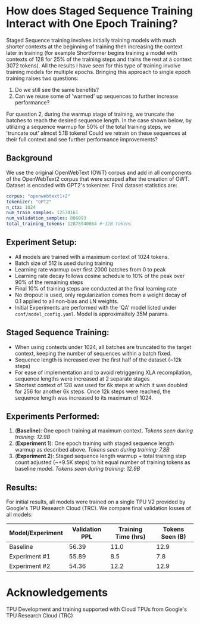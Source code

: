 # How does Staged Sequence Training Interact with One Epoch Training?

Staged Sequence training involves initially training models with much shorter contexts at the beginning of training then increasing the context later in training (for example Shortformer begins training a model with contexts of 128 for 25% of the training steps and trains the rest at a context 3072 tokens). All the results I have seen for this type of training involve training models for multiple epochs. Bringing this approach to single epoch training raises two questions:

1. Do we still see the same benefits?
2. Can we reuse some of 'warmed' up sequences to further increase performance?

For question 2, during the warmup stage of training, we truncate the batches to reach the desired sequence length. In the case shown below, by utilizing a sequence warmup for 50% of the total training steps, we 'truncate out' almost 5.1B tokens! Could we retrain on these sequences at their full context and see further performance improvements?

## Background

We use the original OpenWebText (OWT) corpus and add in all components of the OpenWebText2 corpus that were scraped after the creation of OWT. Dataset is encoded with GPT2's tokenizer. Final dataset statistics are:

```yaml
corpus: "openwebtext1+2"
tokenizer: "GPT2"
n_ctx: 1024
num_train_samples: 12574161
num_validation_samples: 806093
total_training_tokens: 12875940864 #~12B tokens
```


## Experiment Setup:

- All models are trained with a maximum context of 1024 tokens.
- Batch size of 512 is used during training
- Learning rate warmup over first 2000 batches from 0 to peak
- Learning rate decay follows cosine schedule to 10% of the peak over 90% of the remaining steps
- Final 10% of training steps are conducted at the final learning rate
- No dropout is used, only regularization comes from a weight decay of 0.1 applied to all non-bias and LN weights. 
- Initial Experiments are performed with the 'QA' model listed under ```conf/model_config.yaml```. Model is approximaltely 35M params.

## Staged Sequence Training:

- When using contexts under 1024, all batches are truncated to the target context, keeping the number of sequences within a batch fixed. 
- Sequence length is increased over the first half of the dataset (~12k steps)
- For ease of implementation and to avoid retriggering XLA recompilation, sequence lengths were increased at 2 separate stages
- Shortest context of 128 was used for 6k steps at which it was doubled for 256 for another 6k steps. Once 12k steps were reached, the sequence length was increased to its maximum of 1024.

## Experiments Performed:

1. (**Baseline**): One epoch training at maximum context. *Tokens seen during training: 12.9B*
2. (**Experiment 1**): One epoch training with staged sequence length warmup as described above. *Tokens seen during training: 7.8B*
3. (**Experiment 2**): Staged sequence length warmup + total training step count adjusted (~+9.5K steps) to hit equal number of training tokens as baseline model. *Tokens seen during training: 12.9B*

## Results:

For initial results, all models were trained on a single TPU V2 provided by Google's TPU Research Cloud (TRC). We compare final validation losses of all models:

| Model/Experiment | Validation PPL | Training Time (hrs) | Tokens Seen (B) |
|------------------|----------------|---------------------|-----------------|
| Baseline         | 56.39          | 11.0                | 12.9            |
| Experiment #1    | 55.89          | 8.5                 | 7.8             |
| Experiment #2    | 54.36          | 12.2                | 12.9            |


# Acknowledgements
TPU Development and training supported with Cloud TPUs from Google's TPU Research Cloud (TRC)
